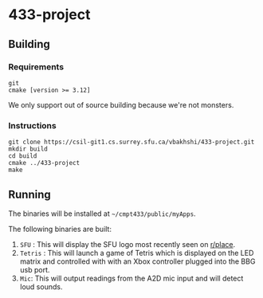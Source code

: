 # 433-project

## Building

### Requirements
```
git
cmake [version >= 3.12]
```

We only support out of source building because we're not monsters.

### Instructions

```
git clone https://csil-git1.cs.surrey.sfu.ca/vbakhshi/433-project.git
mkdir build
cd build
cmake ../433-project
make
```

## Running
The binaries will be installed at `~/cmpt433/public/myApps`.

The following binaries are built:
 1. `SFU` : This will display the SFU logo most recently seen on [r/place](https://www.reddit.com/r/place).
 1. `Tetris` : This will launch a game of Tetris which is displayed on the LED matrix and controlled with with an Xbox controller plugged into the BBG usb port.
 1. `Mic`: This will output readings from the A2D mic input and will detect loud sounds.
